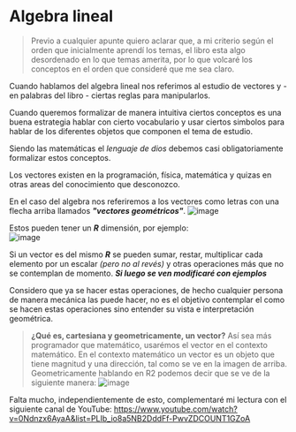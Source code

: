 # Algebra lineal

> Previo a cualquier apunte quiero aclarar que, a mi criterio según el orden que inicialmente aprendí los temas, el libro esta algo desordenado en lo que temas amerita, por lo que volcaré los conceptos en el orden que consideré que me sea claro.

Cuando hablamos del algebra lineal nos referimos al estudio de vectores y - en palabras del libro - ciertas reglas para manipularlos.

Cuando queremos formalizar de manera intuitiva ciertos conceptos es una buena estrategia hablar con cierto vocabulario y usar ciertos simbolos para hablar de los diferentes objetos que componen el tema de estudio.

Siendo las matemáticas el *lenguaje de dios* debemos casi obligatoriamente formalizar estos conceptos.

Los vectores existen en la programación, física, matemática y quizas en otras areas del conocimiento que desconozco.

En el caso del algebra nos referiremos a los vectores como letras con una flecha arriba llamados ***"vectores geométricos"***.
                                              ![image](https://github.com/user-attachments/assets/1f130eaa-c69f-43e5-900b-ff677b661685)
                                              
Estos pueden tener un ***R*** dimensión, por ejemplo:                               
                                               ![image](https://github.com/user-attachments/assets/b2da0754-194b-4d64-b373-0115968be6a4)
                                               
Si un vector es del mismo ***R*** se pueden sumar, restar, multiplicar cada elemento por un escalar *(pero no al revés)* y otras operaciones más que no se contemplan de momento. ***Si luego se ven modificaré con ejemplos***


Considero que ya se hacer estas operaciones, de hecho cualquier persona de manera mecánica las puede hacer, no es el objetivo contemplar el como se hacen estas operaciones sino entender su vista e interpretación geométrica.

> **¿Qué es, cartesiana y geometricamente, un vector?**
Así sea más programador que matemático, usarémos el vector en el contexto matemático.
En el contexto matemático un vector es un objeto que tiene magnitud y una dirección, tal como se ve en la imagen de arriba.
Geometricamente hablando en R2 podemos decir que se ve de la siguiente manera:
![image](https://github.com/user-attachments/assets/9580d583-c7a7-4f8c-8cb6-6105fe87e5cc)





Falta mucho, independientemente de esto, complementaré mi lectura con el siguiente canal de YouTube: https://www.youtube.com/watch?v=0Ndnzx6AyaA&list=PLIb_io8a5NB2DddFf-PwvZDCOUNT1GZoA

                                      
